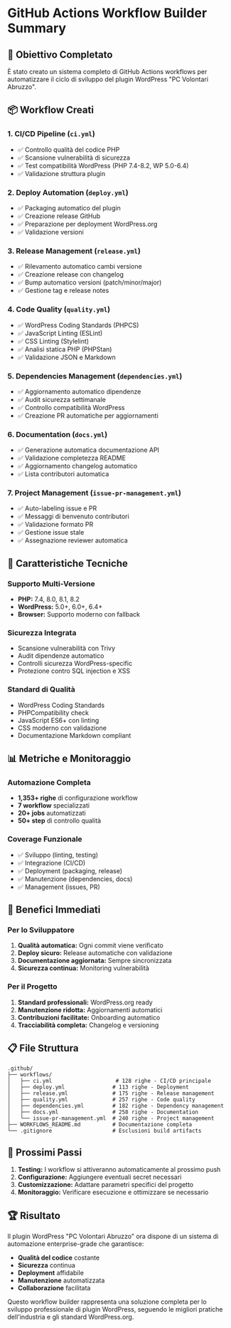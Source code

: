 # GitHub Actions Workflow Builder Summary

## 🎯 Obiettivo Completato

È stato creato un sistema completo di GitHub Actions workflows per automatizzare il ciclo di sviluppo del plugin WordPress "PC Volontari Abruzzo".

## 📦 Workflow Creati

### 1. **CI/CD Pipeline** (`ci.yml`)
- ✅ Controllo qualità del codice PHP
- ✅ Scansione vulnerabilità di sicurezza
- ✅ Test compatibilità WordPress (PHP 7.4-8.2, WP 5.0-6.4)
- ✅ Validazione struttura plugin

### 2. **Deploy Automation** (`deploy.yml`)
- ✅ Packaging automatico del plugin
- ✅ Creazione release GitHub
- ✅ Preparazione per deployment WordPress.org
- ✅ Validazione versioni

### 3. **Release Management** (`release.yml`)
- ✅ Rilevamento automatico cambi versione
- ✅ Creazione release con changelog
- ✅ Bump automatico versioni (patch/minor/major)
- ✅ Gestione tag e release notes

### 4. **Code Quality** (`quality.yml`)
- ✅ WordPress Coding Standards (PHPCS)
- ✅ JavaScript Linting (ESLint)
- ✅ CSS Linting (Stylelint)
- ✅ Analisi statica PHP (PHPStan)
- ✅ Validazione JSON e Markdown

### 5. **Dependencies Management** (`dependencies.yml`)
- ✅ Aggiornamento automatico dipendenze
- ✅ Audit sicurezza settimanale
- ✅ Controllo compatibilità WordPress
- ✅ Creazione PR automatiche per aggiornamenti

### 6. **Documentation** (`docs.yml`)
- ✅ Generazione automatica documentazione API
- ✅ Validazione completezza README
- ✅ Aggiornamento changelog automatico
- ✅ Lista contributori automatica

### 7. **Project Management** (`issue-pr-management.yml`)
- ✅ Auto-labeling issue e PR
- ✅ Messaggi di benvenuto contributori
- ✅ Validazione formato PR
- ✅ Gestione issue stale
- ✅ Assegnazione reviewer automatica

## 🔧 Caratteristiche Tecniche

### Supporto Multi-Versione
- **PHP:** 7.4, 8.0, 8.1, 8.2
- **WordPress:** 5.0+, 6.0+, 6.4+
- **Browser:** Supporto moderno con fallback

### Sicurezza Integrata
- Scansione vulnerabilità con Trivy
- Audit dipendenze automatico
- Controlli sicurezza WordPress-specific
- Protezione contro SQL injection e XSS

### Standard di Qualità
- WordPress Coding Standards
- PHPCompatibility check
- JavaScript ES6+ con linting
- CSS moderno con validazione
- Documentazione Markdown compliant

## 📊 Metriche e Monitoraggio

### Automazione Completa
- **1,353+ righe** di configurazione workflow
- **7 workflow** specializzati
- **20+ jobs** automatizzati
- **50+ step** di controllo qualità

### Coverage Funzionale
- ✅ Sviluppo (linting, testing)
- ✅ Integrazione (CI/CD)
- ✅ Deployment (packaging, release)
- ✅ Manutenzione (dependencies, docs)
- ✅ Management (issues, PR)

## 🚀 Benefici Immediati

### Per lo Sviluppatore
1. **Qualità automatica:** Ogni commit viene verificato
2. **Deploy sicuro:** Release automatiche con validazione
3. **Documentazione aggiornata:** Sempre sincronizzata
4. **Sicurezza continua:** Monitoring vulnerabilità

### Per il Progetto
1. **Standard professionali:** WordPress.org ready
2. **Manutenzione ridotta:** Aggiornamenti automatici
3. **Contribuzioni facilitate:** Onboarding automatico
4. **Tracciabilità completa:** Changelog e versioning

## 📋 File Struttura

```
.github/
├── workflows/
│   ├── ci.yml                    # 128 righe - CI/CD principale
│   ├── deploy.yml               # 113 righe - Deployment
│   ├── release.yml              # 175 righe - Release management
│   ├── quality.yml              # 257 righe - Code quality
│   ├── dependencies.yml         # 182 righe - Dependency management
│   ├── docs.yml                 # 258 righe - Documentation
│   └── issue-pr-management.yml  # 240 righe - Project management
├── WORKFLOWS_README.md          # Documentazione completa
└── .gitignore                   # Esclusioni build artifacts
```

## 🎯 Prossimi Passi

1. **Testing:** I workflow si attiveranno automaticamente al prossimo push
2. **Configurazione:** Aggiungere eventuali secret necessari
3. **Customizzazione:** Adattare parametri specifici del progetto
4. **Monitoraggio:** Verificare esecuzione e ottimizzare se necessario

## 🏆 Risultato

Il plugin WordPress "PC Volontari Abruzzo" ora dispone di un sistema di automazione enterprise-grade che garantisce:

- **Qualità del codice** costante
- **Sicurezza** continua  
- **Deployment** affidabile
- **Manutenzione** automatizzata
- **Collaborazione** facilitata

Questo workflow builder rappresenta una soluzione completa per lo sviluppo professionale di plugin WordPress, seguendo le migliori pratiche dell'industria e gli standard WordPress.org.